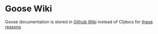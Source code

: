# Goose Wiki

Goose documentation is stored in [Github Wiki](https://github.com/nilenso/goose/wiki) instead of Cljdocs for [these reasons](https://github.com/nilenso/goose/blob/main/architecture-decisions/pages/wiki.md)
